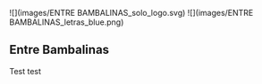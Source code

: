 ![](images/ENTRE BAMBALINAS_solo_logo.svg)
![](images/ENTRE BAMBALINAS_letras_blue.png)

## Entre Bambalinas

Test test
